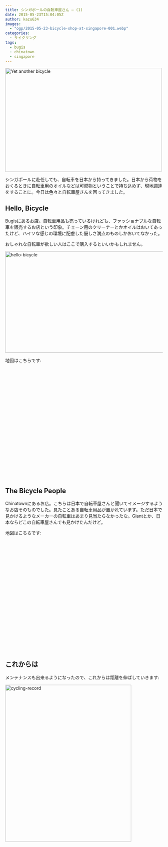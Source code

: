 ```yaml
---
title: シンガポールの自転車屋さん – (1)
date: 2015-05-23T15:04:05Z
author: kazu634
images:
  - "ogp/2015-05-23-bicycle-shop-at-singapore-001.webp"
categories:
  - サイクリング
tags:
  - bugis
  - chinatown
  - singapore
---
```

<a href="https://www.flickr.com/photos/yl_tan/5866571835" onclick="__gaTracker('send', 'event', 'outbound-article', 'https://www.flickr.com/photos/yl_tan/5866571835', '');" title="Yet another bicycle by YL Tan, on Flickr"><img class=" aligncenter" src="https://c2.staticflickr.com/6/5227/5866571835_691e758cd3.jpg" alt="Yet another bicycle" width="500" height="331" /></a>

シンガポールに赴任しても、自転車を日本から持ってきました。日本から荷物をおくるときに自転車用のオイルなどは可燃物ということで持ち込めず、現地調達をすることに。今日は色々と自転車屋さんを回ってきました。

## Hello, Bicycle

Bugisにあるお店。自転車用品も売っているけれども、ファッショナブルな自転車を販売するお店という印象。チェーン用のクリーナーとかオイルはおいてあったけど、ハイソな感じの環境に配慮した優しさ満点のものしかおいてなかった。

おしゃれな自転車が欲しい人はここで購入するといいかもしれません。

<a href="https://www.flickr.com/photos/42332031@N02/17382045753" onclick="__gaTracker('send', 'event', 'outbound-article', 'https://www.flickr.com/photos/42332031@N02/17382045753', '');" title="hello-bicycle by Kazuhiro MUSASHI, on Flickr"><img class=" aligncenter" src="https://c2.staticflickr.com/6/5328/17382045753_fc3b1a9c79_z.jpg" alt="hello-bicycle" width="640" height="323" /></a>

地図はこちらです:

<div class="cgmp-centering-container-handle" align="center">
<div class="google-map-placeholder" id="18a98b3256e37f9aa7290b718b7cd33a" style="width: 350px; height: 350px;">
<div align="center" style="background:url('http://blog.kazu634.com/wp-content/plugins/comprehensive-google-map-plugin/assets/css/images/loading.gif') no-repeat 0 0 transparent !important; height:100px; width:100px; position: relative; top: 125px !important;">
</div>
</div>

<div class="direction-controls-placeholder" id="direction-controls-placeholder-18a98b3256e37f9aa7290b718b7cd33a" style="background: white; width: 350px; margin-top: 5px; border: 1px solid #EBEBEB; display: none; padding: 18px 0 9px 0;">
<div class="d_close-wrapper">
<a id="d_close" href="javascript:void(0)"> <img src="http://blog.kazu634.com/wp-content/plugins/comprehensive-google-map-plugin/assets/css/images/transparent.png" class="close" /> </a>
</div>

<div style="" id="travel_modes_div" class="dir-tm kd-buttonbar">
<a tabindex="3" class="kd-button kd-button-left selected" href="javascript:void(0)" id="dir_d_btn" title="By car"> <img class="dir-tm-d" src="http://blog.kazu634.com/wp-content/plugins/comprehensive-google-map-plugin/assets/css/images/transparent.png" /> </a> <a tabindex="3" class="kd-button kd-button-right" href="javascript:void(0)" id="dir_w_btn" title="Walking"> <img class="dir-tm-w" src="http://blog.kazu634.com/wp-content/plugins/comprehensive-google-map-plugin/assets/css/images/transparent.png" /> </a>
</div>

<div class="dir-clear">
</div>

<div id="dir_wps">
<div id="dir_wp_0" class="dir-wp">
<div class="dir-wp-hl">
<div id="dir_m_0" class="dir-m" style="cursor: -moz-grab;">
<div style="width: 24px; height: 24px; overflow: hidden; position: relative;">
<img style="position: absolute; left: 0px; top: -141px; -moz-user-select: none; border: 0px none; padding: 0px; margin: 0px;" src="http://blog.kazu634.com/wp-content/plugins/comprehensive-google-map-plugin/assets/css/images/directions.png" />
</div>
</div>

<div class="dir-input">
<div class="kd-input-text-wrp">
<input type="text" maxlength="2048" tabindex="4" value="" name="a_address" id="a_address" title="Start address" class="wp kd-input-text" autocomplete="off" autocorrect="off" />
</div>
</div>
</div>
</div>

<div class="dir-rev-wrapper">
<div id="dir_rev" title="Get reverse directions">
<a id="reverse-btn" href="javascript:void(0)" class="kd-button"> <img class="dir-reverse" src="http://blog.kazu634.com/wp-content/plugins/comprehensive-google-map-plugin/assets/css/images/transparent.png" /> </a>
</div>
</div>

<div id="dir_wp_1" class="dir-wp">
<div class="dir-wp-hl">
<div id="dir_m_1" class="dir-m" style="cursor: -moz-grab;">
<div style="width: 24px; height: 24px; overflow: hidden; position: relative;">
<img style="position: absolute; left: 0px; top: -72px; -moz-user-select: none; border: 0px none; padding: 0px; margin: 0px;" src="http://blog.kazu634.com/wp-content/plugins/comprehensive-google-map-plugin/assets/css/images/directions.png" />
</div>
</div>

<div class="dir-input">
<div class="kd-input-text-wrp">
<input type="text" maxlength="2048" tabindex="4" value="" name="b_address" id="b_address" title="End address" class="wp kd-input-text" autocomplete="off" autocorrect="off" />
</div>
</div>
</div>
</div>
</div>

<div id="dir_controls">
<div class="d_links">
<span id="d_options_toggle"> <a id="d_options_show" class="no-wrap" href="javascript:void(0)" style="display: none !important;">Show options</a> <a id="d_options_hide" class="no-wrap" href="javascript:void(0)" style="display: none !important;">Hide options</a> <b><span style="color: blue">Additional options</span></b> </span>
</div>

<div id="d_options" style="margin-bottom: 5px; text-align: left;">
<input type="checkbox" tabindex="5" name="18a98b3256e37f9aa7290b718b7cd33a_avoid_hway" id="18a98b3256e37f9aa7290b718b7cd33a_avoid_hway" /> <label for="18a98b3256e37f9aa7290b718b7cd33a_avoid_hway">Avoid highways</label> <input type="checkbox" tabindex="5" name="18a98b3256e37f9aa7290b718b7cd33a_avoid_tolls" id="18a98b3256e37f9aa7290b718b7cd33a_avoid_tolls" /> <label for="18a98b3256e37f9aa7290b718b7cd33a_avoid_tolls">Avoid tolls</label> <input type="radio" name="18a98b3256e37f9aa7290b718b7cd33a_travel_mode" id="18a98b3256e37f9aa7290b718b7cd33a_radio_km" /> <label for="18a98b3256e37f9aa7290b718b7cd33a_radio_km">KM</label> <input type="radio" name="18a98b3256e37f9aa7290b718b7cd33a_travel_mode" id="18a98b3256e37f9aa7290b718b7cd33a_radio_miles" checked="checked" /> <label for="18a98b3256e37f9aa7290b718b7cd33a_radio_miles">Miles</label>
</div>

<div class="dir-sub-cntn">
<button tabindex="6" name="btnG" type="submit" id="d_sub" class="kd-button kd-button-submit">Get Directions</button> <button tabindex="6" name="btnG" type="button" style="display: none;" id="print_sub" class="kd-button kd-button-submit">Print Directions</button>
</div>
</div>
</div>

<div id="rendered-directions-placeholder-18a98b3256e37f9aa7290b718b7cd33a" style="display: none; border: 1px solid #ddd; width: 350px; margin-top: 10px; direction: ltr; overflow: auto; height: 180px; padding: 5px;" class="rendered-directions-placeholder">
</div>
</div>

## The Bicycle People

Chinatownにあるお店。こちらは日本で自転車屋さんと聞いてイメージするようなお店そのものでした。見たことある自転車用品が置かれています。ただ日本で見かけるようなメーカーの自転車はあまり見当たらなかったな。Giantとか、日本ならどこの自転車屋さんでも見かけたんだけど。

地図はこちらです:

<div class="cgmp-centering-container-handle" align="center">
<div class="google-map-placeholder" id="b6ab8edbceaa0d179cb91189aa7699cd" style="width: 350px; height: 350px;">
<div align="center" style="background:url('http://blog.kazu634.com/wp-content/plugins/comprehensive-google-map-plugin/assets/css/images/loading.gif') no-repeat 0 0 transparent !important; height:100px; width:100px; position: relative; top: 125px !important;">
</div>
</div>

<div class="direction-controls-placeholder" id="direction-controls-placeholder-b6ab8edbceaa0d179cb91189aa7699cd" style="background: white; width: 350px; margin-top: 5px; border: 1px solid #EBEBEB; display: none; padding: 18px 0 9px 0;">
<div class="d_close-wrapper">
<a id="d_close" href="javascript:void(0)"> <img src="http://blog.kazu634.com/wp-content/plugins/comprehensive-google-map-plugin/assets/css/images/transparent.png" class="close" /> </a>
</div>

<div style="" id="travel_modes_div" class="dir-tm kd-buttonbar">
<a tabindex="3" class="kd-button kd-button-left selected" href="javascript:void(0)" id="dir_d_btn" title="By car"> <img class="dir-tm-d" src="http://blog.kazu634.com/wp-content/plugins/comprehensive-google-map-plugin/assets/css/images/transparent.png" /> </a> <a tabindex="3" class="kd-button kd-button-right" href="javascript:void(0)" id="dir_w_btn" title="Walking"> <img class="dir-tm-w" src="http://blog.kazu634.com/wp-content/plugins/comprehensive-google-map-plugin/assets/css/images/transparent.png" /> </a>
</div>

<div class="dir-clear">
</div>

<div id="dir_wps">
<div id="dir_wp_0" class="dir-wp">
<div class="dir-wp-hl">
<div id="dir_m_0" class="dir-m" style="cursor: -moz-grab;">
<div style="width: 24px; height: 24px; overflow: hidden; position: relative;">
<img style="position: absolute; left: 0px; top: -141px; -moz-user-select: none; border: 0px none; padding: 0px; margin: 0px;" src="http://blog.kazu634.com/wp-content/plugins/comprehensive-google-map-plugin/assets/css/images/directions.png" />
</div>
</div>

<div class="dir-input">
<div class="kd-input-text-wrp">
<input type="text" maxlength="2048" tabindex="4" value="" name="a_address" id="a_address" title="Start address" class="wp kd-input-text" autocomplete="off" autocorrect="off" />
</div>
</div>
</div>
</div>

<div class="dir-rev-wrapper">
<div id="dir_rev" title="Get reverse directions">
<a id="reverse-btn" href="javascript:void(0)" class="kd-button"> <img class="dir-reverse" src="http://blog.kazu634.com/wp-content/plugins/comprehensive-google-map-plugin/assets/css/images/transparent.png" /> </a>
</div>
</div>

<div id="dir_wp_1" class="dir-wp">
<div class="dir-wp-hl">
<div id="dir_m_1" class="dir-m" style="cursor: -moz-grab;">
<div style="width: 24px; height: 24px; overflow: hidden; position: relative;">
<img style="position: absolute; left: 0px; top: -72px; -moz-user-select: none; border: 0px none; padding: 0px; margin: 0px;" src="http://blog.kazu634.com/wp-content/plugins/comprehensive-google-map-plugin/assets/css/images/directions.png" />
</div>
</div>

<div class="dir-input">
<div class="kd-input-text-wrp">
<input type="text" maxlength="2048" tabindex="4" value="" name="b_address" id="b_address" title="End address" class="wp kd-input-text" autocomplete="off" autocorrect="off" />
</div>
</div>
</div>
</div>
</div>

<div id="dir_controls">
<div class="d_links">
<span id="d_options_toggle"> <a id="d_options_show" class="no-wrap" href="javascript:void(0)" style="display: none !important;">Show options</a> <a id="d_options_hide" class="no-wrap" href="javascript:void(0)" style="display: none !important;">Hide options</a> <b><span style="color: blue">Additional options</span></b> </span>
</div>

<div id="d_options" style="margin-bottom: 5px; text-align: left;">
<input type="checkbox" tabindex="5" name="b6ab8edbceaa0d179cb91189aa7699cd_avoid_hway" id="b6ab8edbceaa0d179cb91189aa7699cd_avoid_hway" /> <label for="b6ab8edbceaa0d179cb91189aa7699cd_avoid_hway">Avoid highways</label> <input type="checkbox" tabindex="5" name="b6ab8edbceaa0d179cb91189aa7699cd_avoid_tolls" id="b6ab8edbceaa0d179cb91189aa7699cd_avoid_tolls" /> <label for="b6ab8edbceaa0d179cb91189aa7699cd_avoid_tolls">Avoid tolls</label> <input type="radio" name="b6ab8edbceaa0d179cb91189aa7699cd_travel_mode" id="b6ab8edbceaa0d179cb91189aa7699cd_radio_km" /> <label for="b6ab8edbceaa0d179cb91189aa7699cd_radio_km">KM</label> <input type="radio" name="b6ab8edbceaa0d179cb91189aa7699cd_travel_mode" id="b6ab8edbceaa0d179cb91189aa7699cd_radio_miles" checked="checked" /> <label for="b6ab8edbceaa0d179cb91189aa7699cd_radio_miles">Miles</label>
</div>

<div class="dir-sub-cntn">
<button tabindex="6" name="btnG" type="submit" id="d_sub" class="kd-button kd-button-submit">Get Directions</button> <button tabindex="6" name="btnG" type="button" style="display: none;" id="print_sub" class="kd-button kd-button-submit">Print Directions</button>
</div>
</div>
</div>

<div id="rendered-directions-placeholder-b6ab8edbceaa0d179cb91189aa7699cd" style="display: none; border: 1px solid #ddd; width: 350px; margin-top: 10px; direction: ltr; overflow: auto; height: 180px; padding: 5px;" class="rendered-directions-placeholder">
</div>
</div>

## これからは

メンテナンスも出来るようになったので、これからは距離を伸ばしていきます:

<a href="https://www.flickr.com/photos/42332031@N02/17999792502" onclick="__gaTracker('send', 'event', 'outbound-article', 'https://www.flickr.com/photos/42332031@N02/17999792502', '');" title="cycling-record by Kazuhiro MUSASHI, on Flickr"><img class=" aligncenter" src="https://c2.staticflickr.com/6/5335/17999792502_0e4304f487.jpg" alt="cycling-record" width="403" height="500" /></a>

